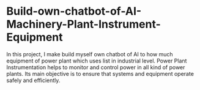 # Build-own-chatbot-of-AI-Machinery-Plant-Instrument-Equipment
In this project, I make build myself own chatbot of AI to how much equipment of power plant which uses list in industrial level. Power Plant Instrumentation helps to monitor and control power in all kind of power plants. Its main objective is to ensure that systems and equipment operate safely and efficiently. 
